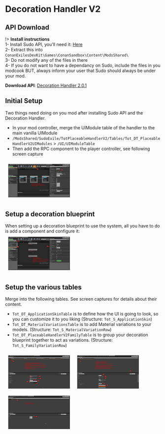 # Decoration Handler V2
## API Download

!> **Install instructions**\
1- Install Sudo API, you'll need it: [Here](sudo)   
2- Extract this into `ConanExilesDevKit\Games\ConanSandbox\Content\ModsShared\`  
3- Do not modify any of the files in there  
4- If you do not want to have a dependancy on Sudo, include the files in you modcook BUT, always inform your user that Sudo should always be under your mod.

**Download API**: [Decoration Handler 2.0.1](/API/TotPH.2.0.1.zip ':ignore')

## Initial Setup
Two things need doing on you mod after installing Sudo API and the Decoration Handler.  
- In your mod controller, merge the UIModule table of the handler to the main vanilla UIModule
- `/ModsShared/SudoExile/TotPlaceableHandlerV2/Tables/Tot_DT_PlaceableHandlerV2UIModules` > `/UI/UIModuleTable`
- Then add the RPC component to the player controller, see following screen capture

<img src="img/screenshot/PHV2_RPCAdd.png"  style="max-width:200px;margin:10px;"/>

## Setup a decoration blueprint
When setting up a decoration blueprint to use the system, all you have to do is add a component and configure it:  
<img src="img/screenshot/PHV2_SetupComponent.png"  style="max-width:200px;margin:10px;"/>

## Setup the various tables

Merge into the following tables. See screen captures for details about their content.
- `Tot_DT_ApplicationSkinTable` is to define how the UI is going to look, so you can customize it to you liking (Structure: `Tot_S_ApplicationSkin`)
- `Tot_DT_MaterialVariationsTable` is to add Material variations to your models. (Structure: `Tot_S_MaterialVariationRow`)
- `Tot_DT_PlaceableHandlerV2FamilyTable` is to group your decoration blueprint together to act as variations. (Structure: `Tot_S_FamilyVariationRow`)

<img src="img/screenshot/PHV2_AppSkin.png"  style="max-width:200px;margin:10px;"/>
<img src="img/screenshot/PHV2_MaterialVariation.png"  style="max-width:200px;margin:10px;"/>
<img src="img/screenshot/PHV2_FamilyTable.png"  style="max-width:200px;margin:10px;"/>
